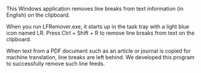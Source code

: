 This Windows application removes line breaks from text information (in English) on the clipboard.

When you run LFRemover.exe, it starts up in the task tray with a light blue icon named LR.
Press Ctrl + Shift + R to remove line breaks from text on the clipboard.

When text from a PDF document such as an article or journal is copied for machine translation, line breaks are left behind. We developed this program to successfully remove such line feeds.

